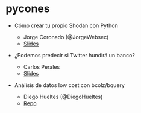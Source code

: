 # pycones

* Cómo crear tu propio Shodan con Python
  * Jorge Coronado (@JorgeWebsec) 
  * [Slides](http://es.slideshare.net/quantikacatorce/cmo-crear-tu-propio-shodan-con-python)

* ¿Podemos predecir si Twitter hundirá un banco?
  * Carlos Perales
  * [Slides](http://www.slideshare.net/CarlosPerales/podemos-predecir-si-twitter-hundir-un-banco)

* Análisis de datos low cost con bcolz/bquery
  * Diego Hueltes (@DiegoHueltes)
  * [Repo](https://github.com/DiegoHueltes/bcolz-bquery-pycones2016)
